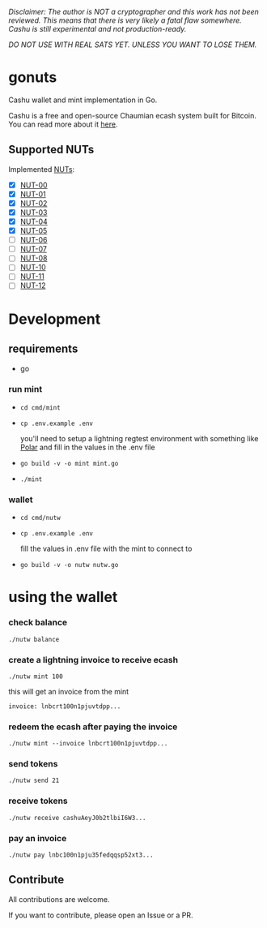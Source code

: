 _Disclaimer: The author is NOT a cryptographer and this work has not been reviewed. This means that there is very likely a fatal flaw somewhere. Cashu is still experimental and not production-ready._

_DO NOT USE WITH REAL SATS YET. UNLESS YOU WANT TO LOSE THEM._

# gonuts

Cashu wallet and mint implementation in Go.

Cashu is a free and open-source Chaumian ecash system built for Bitcoin. You can read more about it [here](https://cashu.space/).

## Supported NUTs

Implemented [NUTs](https://github.com/cashubtc/nuts/):

- [x] [NUT-00](https://github.com/cashubtc/nuts/blob/main/00.md)
- [x] [NUT-01](https://github.com/cashubtc/nuts/blob/main/01.md)
- [x] [NUT-02](https://github.com/cashubtc/nuts/blob/main/02.md)
- [x] [NUT-03](https://github.com/cashubtc/nuts/blob/main/03.md)
- [x] [NUT-04](https://github.com/cashubtc/nuts/blob/main/04.md)
- [x] [NUT-05](https://github.com/cashubtc/nuts/blob/main/05.md)
- [ ] [NUT-06](https://github.com/cashubtc/nuts/blob/main/06.md)
- [ ] [NUT-07](https://github.com/cashubtc/nuts/blob/main/07.md)
- [ ] [NUT-08](https://github.com/cashubtc/nuts/blob/main/08.md)
- [ ] [NUT-10](https://github.com/cashubtc/nuts/blob/main/10.md)
- [ ] [NUT-11](https://github.com/cashubtc/nuts/blob/main/11.md)
- [ ] [NUT-12](https://github.com/cashubtc/nuts/blob/main/12.md)

# Development

## requirements

- go

### run mint

- `cd cmd/mint`

- `cp .env.example .env`

  you'll need to setup a lightning regtest environment with something like [Polar](https://lightningpolar.com/) and fill in the values in the .env file

- `go build -v -o mint mint.go`

- `./mint`

### wallet

- `cd cmd/nutw`
- `cp .env.example .env`

   fill the values in .env file with the mint to connect to

- `go build -v -o nutw nutw.go`

# using the wallet

### check balance

`./nutw balance`

### create a lightning invoice to receive ecash

`./nutw mint 100`

this will get an invoice from the mint

```
invoice: lnbcrt100n1pjuvtdpp...
```

### redeem the ecash after paying the invoice

`./nutw mint --invoice lnbcrt100n1pjuvtdpp...`

### send tokens

`./nutw send 21`

### receive tokens

`./nutw receive cashuAeyJ0b2tlbiI6W3...`

### pay an invoice

`./nutw pay lnbc100n1pju35fedqqsp52xt3...`

## Contribute

All contributions are welcome.

If you want to contribute, please open an Issue or a PR.
